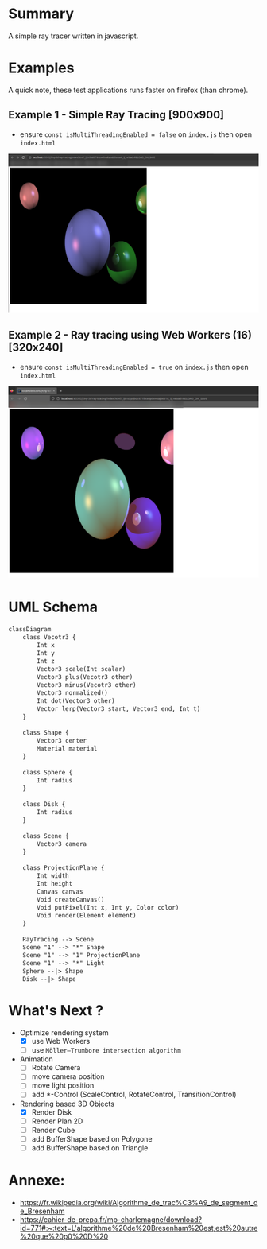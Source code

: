 # Summary

A simple ray tracer written in javascript.

# Examples

A quick note, these test applications runs faster on firefox (than chrome).

## Example 1 - Simple Ray Tracing [900x900]

- ensure `const isMultiThreadingEnabled = false` on `index.js` then open `index.html`

![sphere-rendering.png](docs/sphere-rendering.png)


## Example 2 - Ray tracing using Web Workers (16) [320x240]

- ensure `const isMultiThreadingEnabled = true` on `index.js` then open `index.html`

![sphere-rendering.png](docs/rendering-using-web-workers.png)


# UML Schema
```mermaid
classDiagram
    class Vecotr3 {
        Int x
        Int y
        Int z
        Vector3 scale(Int scalar)
        Vector3 plus(Vecotr3 other)
        Vector3 minus(Vecotr3 other)
        Vector3 normalized()
        Int dot(Vector3 other)
        Vector lerp(Vector3 start, Vector3 end, Int t)
    }

    class Shape {
        Vector3 center
        Material material
    }
    
    class Sphere {
        Int radius
    }
    
    class Disk {
        Int radius
    }

    class Scene {
        Vector3 camera
    }

    class ProjectionPlane {
        Int width
        Int height
        Canvas canvas
        Void createCanvas()
        Void putPixel(Int x, Int y, Color color)
        Void render(Element element)
    }
    
    RayTracing --> Scene
    Scene "1" --> "*" Shape
    Scene "1" --> "1" ProjectionPlane
    Scene "1" --> "*" Light
    Sphere --|> Shape
    Disk --|> Shape
```

# What's Next ?

- Optimize rendering system 
   - [x] use Web Workers
   - [ ] use `Möller–Trumbore intersection algorithm`

- Animation
   - [ ] Rotate Camera
   - [ ] move camera position
   - [ ] move light position
   - [ ] add *-Control (ScaleControl, RotateControl, TransitionControl)

- Rendering based 3D Objects
   - [x] Render Disk 
   - [ ] Render Plan 2D
   - [ ] Render Cube
   - [ ] add BufferShape based on Polygone
   - [ ] add BufferShape based on Triangle

# Annexe:
- https://fr.wikipedia.org/wiki/Algorithme_de_trac%C3%A9_de_segment_de_Bresenham
- https://cahier-de-prepa.fr/mp-charlemagne/download?id=771#:~:text=L'algorithme%20de%20Bresenham%20est,est%20autre%20que%20p0%20D%20
